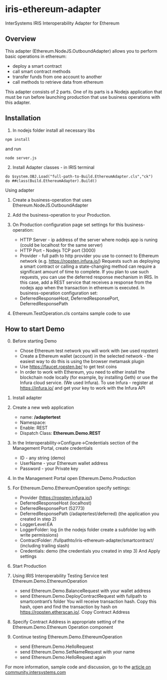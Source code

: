 # iris-ethereum-adapter
InterSystems IRIS Interoperability Adapter for Ethereum

## Overview
This adapter (Ethereum.NodeJS.OutboundAdapter) allows you to perform basic operations in ethereum:
* deploy a smart contract
* call smart contract methods
* transfer funds from one account to another
* call methods to retrieve data from ethereum

This adapter consists of 2 parts.
One of its parts is a Nodejs application that must be run
before launching production that use business operations with this adapter.

## Installation
1. In nodejs folder install all necessary libs 
```
npm install
```
and run 
```
node server.js
```

2. Install Adapter classes - in IRIS terminal
```
do $system.OBJ.Load("full-path-to-Build.EthereumAdapter.cls","ck")
do ##class(Build.EthereumAdapter).Build()
```

Using adapter
1. Create a business-operation that uses Ethereum.NodeJS.OutboundAdapter
2. Add the business-operation to your Production.
3. On Production configuration page set settings for this business-operation:
    * HTTP Server - ip address of the server where nodejs app is runing (could be localhost for the same server)
    * HTTP Port - Nodejs TCP port (3000)
    * Provider - full path to http provider you use to connect to Ethereum network (e.g. https://ropsten.infura.io/<your infura token>)
Requests such as deploying a smart contract or calling a state-changing method can require a significant amount of time to complete. If you plan to use such requests, you can use the deferred response mechanism in IRIS. In this case, add a REST service that receives a response from the nodejs app when the transaction in ethereum is executed. In business-operation configuration set:
    * DeferredResponseHost, DeferredResponsePort, DeferredResponsePath

4. Ethereum.TestOperation.cls contains sample code to use 

## How to start Demo
0. Before starting Demo
   * Chose Ethereum test network you will work with (we used ropsten)
   * Create a Ethereum wallet (account) in the selected network - the easiest way to do this is using the browser metamask plugin
   * Use https://faucet.ropsten.be/ to get test coins
   * In order to work with Ethereum, you need to either install the blockchain node locally (for example, by installing Geth) or use the Infura cloud service. (We used Infura). To use Infura - register at https://infura.io/ and get your key to work with the Infura API

1. Install adapter

2. Create a new web application
   * name: **/adaptertest**
   * Namespace: <yournamespace>
   * Enable: REST
   * Dispatch Class: **Ethereum.Demo.REST**
   
3. In the Interoperability->Configure->Credentials section of the Management Portal, create credentials
   * ID - any string (demo)
   * UserName - your Ethereum wallet address 
   * Password - your Private key
   
4. In the Management Portal open Ethereum.Demo.Production

5. For  Ethereum.Demo.EthereumOperation specify settings:
   * Provider  (https://ropsten.infura.io/<YourInfuraKey>)
   * DeferredResponseHost (localhost)
   * DeferredResponsePort (52773)
   * DeferredResponsePath (/adaptertest/deferred) (the application you created in step 2)
   * LoggerLevel:EA
   * LoggerFolder: log (in the nodejs folder create a subfolder log with write permissions) 
   * ContractFolder: /fullpathto/iris-ethereum-adapter/smartcontract/ (including trailing slash)
   * Credentials: demo (the credentials you created in step 3)
And Apply settings
   
6. Start Production

7. Using IRIS Interoperability Testing Service test  Ethereum.Demo.EthereumOperation 
   * send Ethereum.Demo.BalanceRequest with your wallet address
   * send Ethereum.Demo.DeployContractRequest with fullpath to smartcontrant’s folder 
      You will receive transaction hash. Copy this hash, open and find the transaction by hash on https://ropsten.etherscan.io/. 
      Copy Contract Address

8. Specify Contract Address in appropriate setting of the Ethereum.Demo.Ethereum Operation component

9. Continue testing  Ethereum.Demo.EthereumOperation
   * send Ethereum.Demo.HelloRequest
   * send Ethereum.Demo.SetNameRequest with your name
   * send Ethereum.Demo.HelloRequest again


For more information, sample code and discussion, go to the [article on community.intersystems.com]( https://community.intersystems.com/post/ethereum-adapter-intersystems-iris-data-platform)
